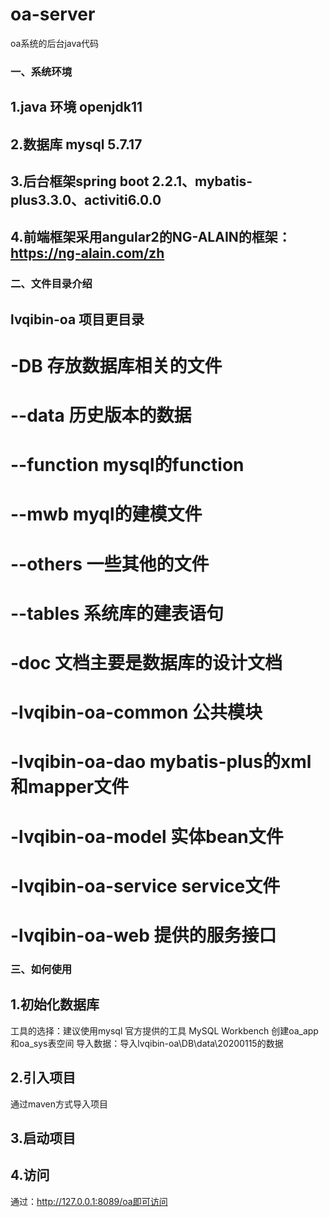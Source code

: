 # oa-server
 oa系统的后台java代码
### 一、系统环境
## 1.java 环境 openjdk11
## 2.数据库 mysql 5.7.17
## 3.后台框架spring boot 2.2.1、mybatis-plus3.3.0、activiti6.0.0
## 4.前端框架采用angular2的NG-ALAIN的框架：https://ng-alain.com/zh
### 二、文件目录介绍
## lvqibin-oa 项目更目录
#  -DB 存放数据库相关的文件
#    --data 历史版本的数据
#    --function mysql的function
#    --mwb myql的建模文件
#    --others 一些其他的文件
#    --tables 系统库的建表语句
#   -doc 文档主要是数据库的设计文档
#   -lvqibin-oa-common 公共模块
#   -lvqibin-oa-dao mybatis-plus的xml和mapper文件
#   -lvqibin-oa-model 实体bean文件
#   -lvqibin-oa-service service文件
#   -lvqibin-oa-web 提供的服务接口
### 三、如何使用
## 1.初始化数据库
工具的选择：建议使用mysql 官方提供的工具 MySQL Workbench 
创建oa_app和oa_sys表空间
导入数据：导入lvqibin-oa\DB\data\20200115的数据
## 2.引入项目
通过maven方式导入项目
## 3.启动项目
## 4.访问
通过：http://127.0.0.1:8089/oa即可访问

